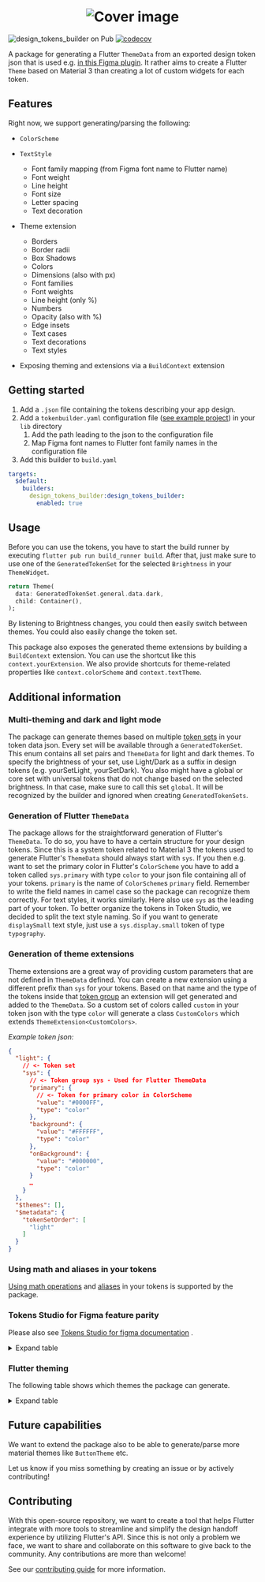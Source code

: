 <h1 align="center">
    <img src="https://github.com/simpleclub/design_tokens_builder/assets/35028202/618f71e9-1b30-4955-b3ae-9708f3b8d22c" alt="Cover image" />
</h1>

![design_tokens_builder on Pub](https://img.shields.io/pub/v/design_tokens_builder.svg)
[![codecov](https://codecov.io/gh/simpleclub/design_tokens_builder/branch/main/graph/badge.svg?token=ZKAYXRA59P)](https://codecov.io/gh/simpleclub/design_tokens_builder)

A package for generating a Flutter `ThemeData` from an exported design token json that is used
e.g. [in this Figma plugin](https://tokens.studio/). It rather aims to create a Flutter `Theme`
based on Material 3 than creating a lot of custom widgets for each token.

## Features

Right now, we support generating/parsing the following:

- `ColorScheme`
- `TextStyle`
    - Font family mapping (from Figma font name to Flutter name)
    - Font weight
    - Line height
    - Font size
    - Letter spacing
    - Text decoration
- Theme extension
    - Borders
    - Border radii
    - Box Shadows
    - Colors
    - Dimensions (also with px)
    - Font families
    - Font weights
    - Line height (only %)
    - Numbers
    - Opacity (also with %)
    - Edge insets
    - Text cases
    - Text decorations
    - Text styles

- Exposing theming and extensions via a `BuildContext` extension

## Getting started

1. Add a `.json` file containing the tokens describing your app design.
2. Add a `tokenbuilder.yaml` configuration
   file ([see example project](https://github.com/simpleclub/design_tokens_builder/blob/main/example/lib/tokenbuilder.yaml))
   in your `lib` directory
    1. Add the path leading to the json to the configuration file
    2. Map Figma font names to Flutter font family names in the configuration file
3. Add this builder to `build.yaml`

```yaml
targets:
  $default:
    builders:
      design_tokens_builder:design_tokens_builder:
        enabled: true
```

## Usage

Before you can use the tokens, you have to start the build runner by
executing `flutter pub run build_runner build`.
After that, just make sure to use one of the `GeneratedTokenSet` for the selected `Brightness` in
your `ThemeWidget`.

```dart
return Theme(
  data: GeneratedTokenSet.general.data.dark,
  child: Container(),
);
```

By listening to Brightness changes, you could then easily switch between themes. You could also
easily change the token set.

This package also exposes the generated theme extensions by building a `BuildContext` extension. You
can use the shortcut like this `context.yourExtension`. We also provide shortcuts for theme-related
properties like `context.colorScheme` and `context.textTheme`.

## Additional information

### Multi-theming and dark and light mode

The package can generate themes based on
multiple [token sets](https://docs.tokens.studio/themes/token-sets) in
your token data json. Every set will be available through a `GeneratedTokenSet`. This enum contains
all set pairs and
`ThemeData` for light and dark themes. To specify the brightness of your set, use Light/Dark
as a suffix in
design tokens (e.g. yourSetLight, yourSetDark). You also might have a global or core set with
universal tokens that do
not change based on the selected brightness. In that case, make sure to call this set `global`. It
will be recognized by
the builder and ignored when creating `GeneratedTokenSets`.

### Generation of Flutter `ThemeData`

The package allows for the straightforward generation of Flutter's `ThemeData`. To do so, you have
to have a certain
structure for your design tokens. Since this is a system token related to Material 3 the tokens used
to generate Flutter's
`ThemeData` should always start with `sys`. If you then e.g. want to set the primary color in
Flutter's `ColorScheme` you
have to add a token called `sys.primary` with type `color` to your json file containing all of your
tokens. `primary` is
the name of `ColorScheme`s `primary` field. Remember to write the field names in camel case so the
package can recognize them correctly.
For text styles, it works similarly. Here also use `sys` as the leading part of your token. To
better
organize the tokens in
Token Studio, we decided to split the text style naming. So if you want to generate `displaySmall`
text style, just use a
`sys.display.small` token of type `typography`.

### Generation of theme extensions

Theme extensions are a great way of providing custom parameters that are not defined in `ThemeData`
defined. You can
create a new extension using a different prefix than `sys` for your tokens. Based on that
name and the type
of the tokens inside
that [token group](https://docs.tokens.studio/tokens/creating-tokens#token-groups) an extension will
get generated and added to the `ThemeData`. So a custom set of colors
called `custom` in your token json with the type `color` will generate a class `CustomColors` which
extends
`ThemeExtension<CustomColors>`.

_Example token json:_

```json
{
  "light": {
    // <- Token set
    "sys": {
      // <- Token group sys - Used for Flutter ThemeData
      "primary": {
        // <- Token for primary color in ColorScheme
        "value": "#0000FF",
        "type": "color"
      },
      "background": {
        "value": "#FFFFFF",
        "type": "color"
      },
      "onBackground": {
        "value": "#000000",
        "type": "color"
      }
      …
    }
  },
  "$themes": [],
  "$metadata": {
    "tokenSetOrder": [
      "light"
    ]
  }
}
```

### Using math and aliases in your tokens

[Using math operations](https://docs.tokens.studio/tokens/using-math)
and [aliases](https://docs.tokens.studio/tokens/aliases)
in your tokens is supported by the package.

### Tokens Studio for Figma feature parity

Please also
see [Tokens Studio for figma documentation](https://docs.tokens.studio/available-tokens/available-tokens)
.

<details>
    <summary>Expand table</summary>

| Group                   | Parsable | Exposed via Extension |
|-------------------------|----------|-----------------------|
| Sizing                  | ✅        | ✅                     |
| Spacing                 | ✅        | ✅                     |
| Color                   | ✅        | ✅                     |
| Border radius           | ✅        | ✅                     |
| Border width            | ✅        | ✅                     |
| Box shadow              | ✅        | ✅                     |
| Opacity                 | ✅        | ✅                     |
| Font family             | ✅        | ✅                     |
| Font weight             | ✅        | ✅                     |
| Font size               | ✅        | ✅                     |
| Line height             | ✅        | ✅                     |
| Letter spacing          | ✅        | ✅                     |
| Paragraph spacing       | ✅        | ✅                     |
| Text case               | ✅        | ✅                     |
| Text decoration         | ✅        | ✅                     |
| Typography compositions | ✅        | ✅                     |
| Assets                  | ❌        | ❌                     |
| Composition             | ❌        | ❌                     |
| Dimension               | ✅        | ✅                     |
| Border                  | ✅        | ✅                     |

</details>

### Flutter theming

The following table shows which themes the package can generate.
<details>
    <summary>Expand table</summary>

| Properties                  | Supported |
|-----------------------------|-----------|
| `colorScheme`               | ✅         |
| `iconTheme`                 | ❌         |
| `textTheme`                 | ✅         |
| `appBarTheme`               | ❌         |
| `badgeTheme`                | ❌         |
| `bannerTheme`               | ❌         |
| `bottomAppBarTheme`         | ❌         |
| `bottomNavigationBarTheme`  | ❌         |
| `bottomSheetTheme`          | ❌         |
| `buttonBarTheme`            | ❌         |
| `buttonTheme`               | ❌         |
| `cardTheme`                 | ❌         |
| `checkboxTheme`             | ❌         |
| `chipTheme`                 | ❌         |
| `dataTableTheme`            | ❌         |
| `datePickerTheme`           | ❌         |
| `dialogTheme`               | ❌         |
| `dividerTheme`              | ❌         |
| `drawerTheme`               | ❌         |
| `dropdownMenuTheme`         | ❌         |
| `elevatedButtonTheme`       | ❌         |
| `expansionTileTheme`        | ❌         |
| `filledButtonTheme`         | ❌         |
| `floatingActionButtonTheme` | ❌         |
| `iconButtonTheme`           | ❌         |
| `listTileTheme`             | ❌         |
| `menuBarTheme`              | ❌         |
| `menuButtonTheme`           | ❌         |
| `menuTheme`                 | ❌         |
| `navigationBarTheme`        | ❌         |
| `navigationDrawerTheme`     | ❌         |
| `navigationRailTheme`       | ❌         |
| `outlinedButtonTheme`       | ❌         |
| `popupMenuTheme`            | ❌         |
| `progressIndicatorTheme`    | ❌         |
| `radioTheme`                | ❌         |
| `searchBarTheme`            | ❌         |
| `searchViewTheme`           | ❌         |
| `segmentedButtonTheme`      | ❌         |
| `sliderTheme`               | ❌         |
| `snackBarTheme`             | ❌         |
| `switchTheme`               | ❌         |
| `tabBarTheme`               | ❌         |
| `textButtonTheme`           | ❌         |
| `textSelectionTheme`        | ❌         |
| `timePickerTheme`           | ❌         |
| `toggleButtonsTheme`        | ❌         |
| `tooltipTheme`              | ❌         |

</details>

## Future capabilities

We want to extend the package also to be able to generate/parse more material themes
like `ButtonTheme` etc.

Let us know if you miss something by creating an issue or by actively contributing!

## Contributing

With this open-source repository, we want to create a tool that helps Flutter integrate with
more tools to
streamline and simplify the design handoff experience by utilizing Flutter's API. Since this is not
only a problem we
face, we want to share and collaborate on this software to give back to the
community. Any contributions are more than welcome!

See
our [contributing guide](https://github.com/simpleclub/design_tokens_builder/blob/main/CONTRIBUTING.md)
for more information.
